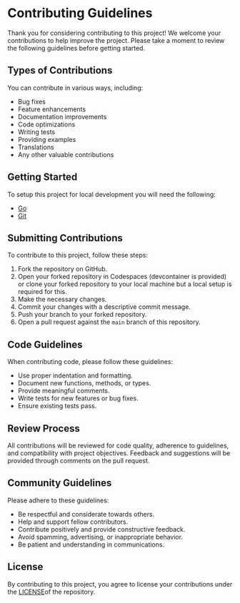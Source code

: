 # Contributing Guidelines

Thank you for considering contributing to this project! We welcome your contributions to help improve the project. Please take a moment to review the following guidelines before getting started.

## Types of Contributions

You can contribute in various ways, including:

- Bug fixes
- Feature enhancements
- Documentation improvements
- Code optimizations
- Writing tests
- Providing examples
- Translations
- Any other valuable contributions

## Getting Started

To setup this project for local development you will need the following:

- [Go](https://golang.org/doc/install)
- [Git](https://git-scm.com/downloads)


## Submitting Contributions

To contribute to this project, follow these steps:

1. Fork the repository on GitHub.
2. Open your forked repository in Codespaces (devcontainer is provided) or clone your forked repository to your local machine but a local setup is required for this.
3. Make the necessary changes.
4. Commit your changes with a descriptive commit message.
5. Push your branch to your forked repository.
6. Open a pull request against the `main` branch of this repository.

## Code Guidelines

When contributing code, please follow these guidelines:

- Use proper indentation and formatting.
- Document new functions, methods, or types.
- Provide meaningful comments.
- Write tests for new features or bug fixes.
- Ensure existing tests pass.

## Review Process

All contributions will be reviewed for code quality, adherence to guidelines, and compatibility with project objectives. Feedback and suggestions will be provided through comments on the pull request.

## Community Guidelines

Please adhere to these guidelines:

- Be respectful and considerate towards others.
- Help and support fellow contributors.
- Contribute positively and provide constructive feedback.
- Avoid spamming, advertising, or inappropriate behavior.
- Be patient and understanding in communications.

## License

By contributing to this project, you agree to license your contributions under the [LICENSE](https://github.com/liamchampton/todo-cli/blob/main/LICENSE)of the repository.
